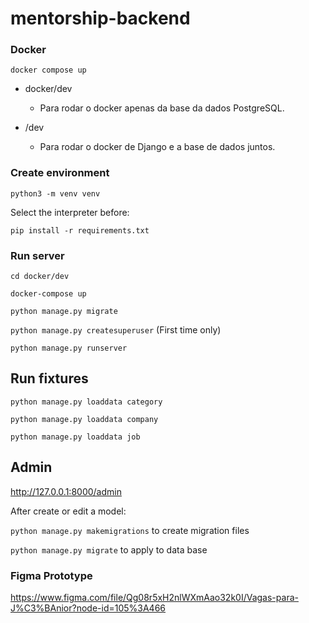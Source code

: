 # mentorship-backend

### Docker

`docker compose up`

- docker/dev <br>
    - Para rodar o docker apenas da base da dados PostgreSQL.

- /dev <br>
    - Para rodar o docker de Django e a base de dados juntos.

### Create environment

`python3 -m venv venv`

Select the interpreter before:

`pip install -r requirements.txt`

### Run server

`cd docker/dev`

`docker-compose up`

`python manage.py migrate`

`python manage.py createsuperuser` (First time only)

`python manage.py runserver`


## Run fixtures
`python manage.py loaddata category`

`python manage.py loaddata company`

`python manage.py loaddata job`

## Admin

http://127.0.0.1:8000/admin

After create or edit a model:

`python manage.py makemigrations` to create migration files

`python manage.py migrate` to apply to data base


### Figma Prototype

https://www.figma.com/file/Qg08r5xH2nlWXmAao32k0I/Vagas-para-J%C3%BAnior?node-id=105%3A466